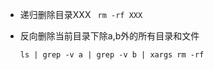 * 递归删除目录XXX
  ` rm -rf XXX`

* 反向删除当前目录下除a,b外的所有目录和文件

  `ls | grep -v a | grep -v b | xargs rm -rf`
